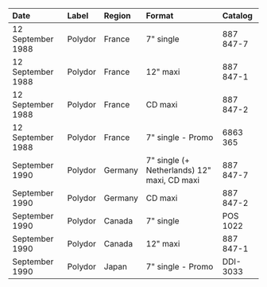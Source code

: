 | Date              | Label   | Region   | Format                                      | Catalog   |
|:------------------|:--------|:---------|:--------------------------------------------|:----------|
| 12 September 1988 | Polydor | France   | 7" single                                   | 887 847-7 |
| 12 September 1988 | Polydor | France   | 12" maxi                                    | 887 847-1 |
| 12 September 1988 | Polydor | France   | CD maxi                                     | 887 847-2 |
| 12 September 1988 | Polydor | France   | 7" single - Promo                           | 6863 365  |
| September 1990    | Polydor | Germany  | 7" single (+ Netherlands) 12" maxi, CD maxi | 887 847-7 |
| September 1990    | Polydor | Germany  | CD maxi                                     | 887 847-2 |
| September 1990    | Polydor | Canada   | 7" single                                   | POS 1022  |
| September 1990    | Polydor | Canada   | 12" maxi                                    | 887 847-1 |
| September 1990    | Polydor | Japan    | 7" single - Promo                           | DDI-3033  |